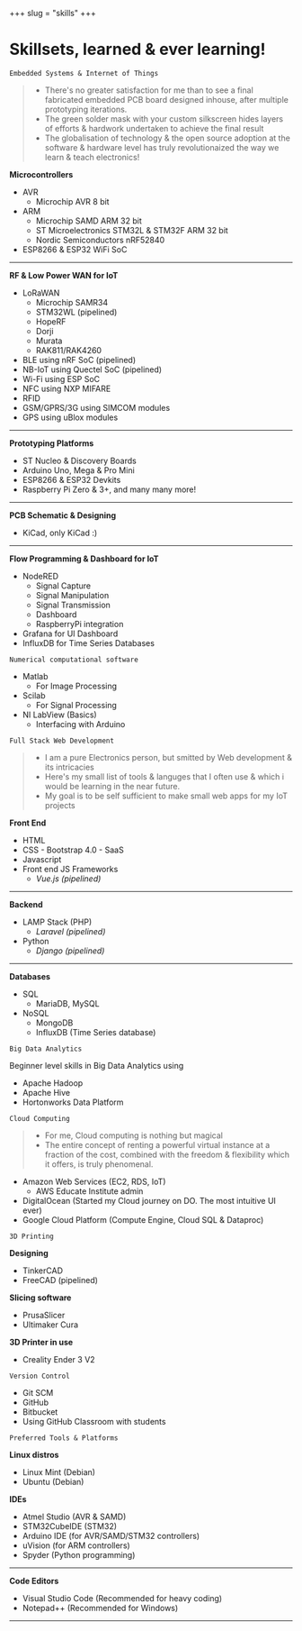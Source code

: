 +++ 
slug = "skills"
+++

# Skillsets, learned & ever learning!

```
Embedded Systems & Internet of Things
```

> - There's no greater satisfaction for me than to see a final fabricated embedded PCB board designed inhouse, after multiple prototyping iterations.
> - The green solder mask with your custom silkscreen hides layers of efforts & hardwork undertaken to achieve the final result
> - The globalisation of technology & the open source adoption at the software & hardware level has truly revolutionaized the way we learn & teach electronics!

**Microcontrollers**

- AVR
  - Microchip AVR 8 bit
- ARM
  - Microchip SAMD ARM 32 bit
  - ST Microelectronics STM32L & STM32F ARM 32 bit
  - Nordic Semiconductors nRF52840
- ESP8266 & ESP32 WiFi SoC

---

**RF & Low Power WAN for IoT**

- LoRaWAN
  - Microchip SAMR34
  - STM32WL (pipelined)
  - HopeRF
  - Dorji
  - Murata
  - RAK811/RAK4260
- BLE using nRF SoC (pipelined)
- NB-IoT using Quectel SoC (pipelined)
- Wi-Fi using ESP SoC
- NFC using NXP MIFARE
- RFID
- GSM/GPRS/3G using SIMCOM modules
- GPS using uBlox modules

---

**Prototyping Platforms**

- ST Nucleo & Discovery Boards
- Arduino Uno, Mega & Pro Mini
- ESP8266 & ESP32 Devkits
- Raspberry Pi Zero & 3+,
and many many more!

---

**PCB Schematic & Designing**

- KiCad, only KiCad :)

---

**Flow Programming & Dashboard for IoT**

- NodeRED
  - Signal Capture
  - Signal Manipulation
  - Signal Transmission
  - Dashboard
  - RaspberryPi integration
- Grafana for UI Dashboard
- InfluxDB for Time Series Databases

```
Numerical computational software
```

- Matlab
  - For Image Processing
- Scilab
  - For Signal Processing
- NI LabView (Basics)
  - Interfacing with Arduino

```
Full Stack Web Development
```

> - I am a pure Electronics person, but smitted by Web development & its intricacies
> - Here's my small list of tools & languges that I often use & which i would be learning in the near future.
> - My goal is to be self sufficient to make small web apps for my IoT projects

**Front End**

- HTML
- CSS - Bootstrap 4.0 - SaaS
- Javascript
- Front end JS Frameworks
  - _Vue.js (pipelined)_

---

**Backend**

- LAMP Stack (PHP)
  - _Laravel (pipelined)_
- Python
  - _Django (pipelined)_

---

**Databases**

- SQL
  - MariaDB, MySQL
- NoSQL
  - MongoDB
  - InfluxDB (Time Series database)

```
Big Data Analytics
```

Beginner level skills in Big Data Analytics using

- Apache Hadoop
- Apache Hive
- Hortonworks Data Platform

```
Cloud Computing
```

> - For me, Cloud computing is nothing but magical
> - The entire concept of renting a powerful virtual instance at a fraction of the cost, combined with the freedom & flexibility which it offers, is truly phenomenal.

- Amazon Web Services (EC2, RDS, IoT)
  - AWS Educate Institute admin
- DigitalOcean (Started my Cloud journey on DO. The most intuitive UI ever)
- Google Cloud Platform (Compute Engine, Cloud SQL & Dataproc)

```
3D Printing
```

**Designing**

- TinkerCAD
- FreeCAD (pipelined)

**Slicing software**

- PrusaSlicer
- Ultimaker Cura

**3D Printer in use**

- Creality Ender 3 V2

```
Version Control
```

- Git SCM
- GitHub
- Bitbucket
- Using GitHub Classroom with students

```
Preferred Tools & Platforms
```

**Linux distros**

- Linux Mint (Debian)
- Ubuntu (Debian)

**IDEs**

- Atmel Studio (AVR & SAMD)
- STM32CubeIDE (STM32)
- Arduino IDE (for AVR/SAMD/STM32 controllers)
- uVision (for ARM controllers)
- Spyder (Python programming)

---

**Code Editors**

- Visual Studio Code (Recommended for heavy coding)
- Notepad++ (Recommended for Windows)

---
